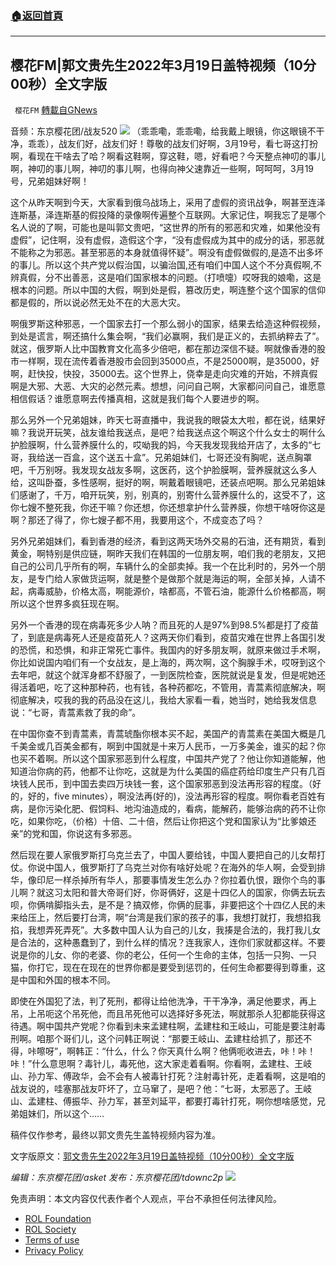 ###  [:house:返回首頁](https://github.com/ourhimalayas/txt)
---


## 樱花FM|郭文贵先生2022年3月19日盖特视频（10分00秒）全文字版
` 樱花FM` [轉載自GNews](https://gnews.org/zh-hans/2227458/)

音频：东京樱花团/战友520
![](https://assets.gnews.org/wp-content/uploads/2022/03/image-2906.png)
（乖乖嘞，乖乖嘞，给我戴上眼镜，你这眼镜不干净，乖乖），战友们好，战友们好！尊敬的战友们好啊，3月19号，看七哥这打扮啊，看现在干啥去了哈？啊看这鞋啊，穿这鞋，嗯，好看吧？今天整点神叨的事儿啊，神叨的事儿啊，神叨的事儿啊，也得向神父速靠近一些啊，呵呵呵，3月19号，兄弟姐妹好啊！

这个从昨天啊到今天，大家看到俄乌战场上，采用了虚假的资讯战争，啊甚至连泽连斯基，泽连斯基的假投降的录像啊传遍整个互联网。大家记住，啊我忘了是哪个名人说的了啊，可能也是叫郭文贵吧，“这世界的所有的邪恶和灾难，如果他没有虚假”，记住啊，没有虚假，造假这个字，“没有虚假成为其中的成分的话，邪恶就不能称之为邪恶。甚至邪恶的本身就值得怀疑”。啊没有虚假做假的,是造不出多坏的事儿。所以这个共产党以假治国，以骗治国,还有咱们中国人这个不分真假啊,不辨真假，分不出善恶，这是咱们国家根本的问题。（打喷嚏）哎呀我的娘嘞，这是根本的问题。所以中国的大假，啊到处是假，篡改历史，啊连整个这个国家的信仰都是假的，所以说必然无处不在的大恶大灾。

啊俄罗斯这种邪恶，一个国家去打一个那么弱小的国家，结果去给造这种假视频，到处是谎言，啊还搞什么集会啊，“我们必赢啊，我们是正义的，去抓纳粹去了”。就这，俄罗斯人比中国教育文化高多少倍吧，都在那边深信不疑。啊就像香港的股市一样啊，现在流传着香港股市会回到35000点，不是25000啊，是35000，好啊，赶快投，快投，35000去。这个世界上，侥幸是走向灾难的开始，不辨真假啊是大邪、大恶、大灾的必然元素。想想，问问自己啊，大家都问问自己，谁愿意相信假话？谁愿意啊去传播真相，这就是我们每个人要进步的啊。

那么另外一个兄弟姐妹，昨天七哥直播中，我说我的眼袋太大啦，都在说，结果好嘛？我说开玩笑，战友谁给我送点，是吧？给我送点这个啊这个什么女士的啊什么护脸膜啊，什么营养膜什么的，哎呦我的妈，今天我发现我给开店了，太多的“七哥，我给送一百盒，这个送五十盒”。兄弟姐妹们，七哥还没有胸呢，送点胸罩吧，千万别呀。我发现女战友多啊，这医药，这个护脸膜啊，营养膜就这么多人给，这叫卧蚕，多性感啊，挺好的啊，啊戴着眼镜吧，还装点吧啊。那么兄弟姐妹们感谢了，千万，咱开玩笑，别，别真的，别寄什么营养膜什么的，这受不了，这你七嫂不整死我，你还干嘛？你还想，你还想拿护什么营养膜，你想干啥呀你这是啊？那还了得了，你七嫂子都不用，我要用这个，不成变态了吗？

另外兄弟姐妹们，看到香港的经济，看到这两天场外交易的石油，还有期货，看到黄金，啊特别是供应链，啊昨天我们在韩国的一位朋友啊，咱们我的老朋友，又把自己的公司几乎所有的啊，车辆什么的全部卖掉。我一个在比利时的，另外一个朋友，是专门给人家做货运啊，就是整个是做那个就是海运的啊，全部关掉，人请不起，病毒威胁，价格太高，啊能源价，啥都高，不管石油，能源什么价格都高，啊所以这个世界多疯狂现在啊。

另外一个香港的现在病毒死多少人呐？而且死的人是97%到98.5%都是打了疫苗了，到底是病毒死人还是疫苗死人？这两天你们看到，疫苗灾难在世界上各国引发的恐慌，和恐惧，和非正常死亡事件。我国内的好多朋友啊，就原来做过手术啊，你比如说国内咱们有一个女战友，是上海的，两次啊，这个胸腺手术，哎呀到这个去年吧，就这个就浑身都不舒服了，一到医院检查，医院就说是复发，但是呢她还得活着吧，吃了这种那种药，也有钱，各种药都吃，不管用，青蒿素彻底解决，啊彻底解决，哎我的我的药品没在这儿，我给大家看一看，她当时，她给我发信息说：“七哥，青蒿素救了我的命”。

在中国你查不到青蒿素，青蒿琥酯你根本买不起，美国产的青蒿素在美国大概是几千美金或几百美金都有，啊到中国就是十来万人民币，一万多美金，谁买的起？你也买不着啊。所以这个国家邪恶到什么程度，中国共产党了？他让你知道能解，他知道治你病的药，他都不让你吃，这就是为什么美国的癌症药给印度生产只有几百块钱人民币，到中国去卖四万块钱一套，这个国家邪恶到没法再形容的程度。（好的，好的，five minutes），啊没法再(好的)，没法再形容的程度。啊你看老百姓有病，是你污染化肥、假饲料、地沟油造成的，看病，能解药，能够治病的药不让你吃，如果你吃，（价格）十倍、二十倍，然后让你把这个党和国家认为“比爹娘还亲”的党和国，你说这有多邪恶。

然后现在要人家俄罗斯打乌克兰去了，中国人要给钱，中国人要把自己的儿女帮打仗。你说中国人，俄罗斯打了乌克兰对你有啥好处呢？在海外的华人啊，会受到排华，像印尼一样杀掉所有华人，那要事情发生怎么办？你拉着仇恨，跟你个鸟的事儿啊？就这习太阳和普大帝哥们好，你哥俩好，这是十四亿人的国家，你俩去玩去呗，你俩啃脚指头去，是不是？搞双修，你俩的屁事，非要把这个十四亿人民的未来给压上，然后要打台湾，啊“台湾是我们家的孩子的事，我想打就打，我想掐我掐，我想弄死弄死”。大多数中国人认为自己的儿女，我揍是合法的，我打我儿女是合法的，这种愚蠢到了，到什么样的情况？连我家人，连你们家就都这样。不要说是你的儿女、你的老婆、你的老公，任何一个生命的主体，包括一只狗、一只猫，你打它，现在在现在的世界你都是要受到惩罚的，任何生命都要得到尊重，这是中国和外国的根本不同。

即使在外国犯了法，判了死刑，都得让给他洗净，干干净净，满足他要求，再上吊，上吊呃这个吊死他，而且吊死他可以选择好多死法，啊就那杀人犯都能获得这待遇。啊中国共产党呢？你看到未来孟建柱啊，孟建柱和王岐山，可能是要注射毒刑啊。咱那个哥们儿，这个问韩正啊说：“那要王岐山、孟建柱给抓了，那还不得，咔嚓呀”，啊韩正：“什么，什么？你天真什么啊？他俩呃收进去，咔！咔！咔！”什么意思啊？毒针儿，毒死他，这大家走着看啊。你看啊，孟建柱、王岐山、孙力军、傅政华，会不会有人被毒针打死？注射毒针死，走着看啊，这是咱的战友说的，哇塞那战友吓坏了，立马窜了，是吧？他：“七哥，太邪恶了。王岐山、孟建柱、傅振华、孙力军，甚至刘延平，都要打毒针打死，啊你想啥感觉，兄弟姐妹们，所以这个……

稿件仅作参考，最终以郭文贵先生盖特视频内容为准。

文字版原文：[郭文贵先生2022年3月19日盖特视频（10分00秒）全文字版](https://gnews.org/zh-hans/2192518/)

*编辑：东京樱花团/asket
发布：东京樱花团/tdownc2p*
![](https://assets.gnews.org/wp-content/uploads/2022/03/%E4%BA%8C%E7%BB%B4%E7%A0%81-6.jpg)
 

免责声明：本文内容仅代表作者个人观点，平台不承担任何法律风险。

- [ROL Foundation](https://rolfoundation.org/)
- [ROL Society](https://rolsociety.org/)
- [Terms of use](https://gnews.org/terms-of-use-3/)
- [Privacy Policy](https://gnews.org/privacy-policy/)
